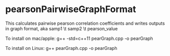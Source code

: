 # pearsonPairwiseGraphFormat
This calculates pairwise pearson correlation coefficients and writes outputs in graph format, aka samp1 \t samp2 \t pearson_value


To install on mac/apple: 
g++ -std=c++11 pearGraph.cpp -o pearGraph

To install on Linux:
g++ pearGraph.cpp -o pearGraph

